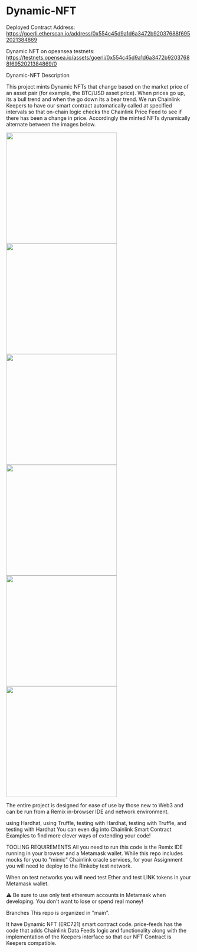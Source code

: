 # Dynamic-NFT

Deployed Contract Address:
https://goerli.etherscan.io/address/0x554c45d9a1d6a3472b92037688f6952021384869
 
 Dynamic NFT on opeansea testnets:
 https://testnets.opensea.io/assets/goerli/0x554c45d9a1d6a3472b92037688f6952021384869/0
 
Dynamic-NFT Description


This project mints Dynamic NFTs that change based on the market price of an asset pair (for example, the BTC/USD asset price). When prices go up, its a bull trend and when the go down its a bear trend. We run Chainlink Keepers to have our smart contract automatically called at specified intervals so that on-chain logic checks the Chainlink Price Feed to see if there has been a change in price. Accordingly the minted NFTs dynamically alternate between the images below.

<div style="display:flex column-gap:"2rem"">
 <img src = "https://user-images.githubusercontent.com/75687649/198516307-5a09b3f4-09cd-4dab-a75d-a9d775d93dc0.png" style="width:300px">
 <img src = "https://user-images.githubusercontent.com/75687649/198516370-1f87c4ee-b75f-4be9-b489-a51ec1d509f7.png" style="width:300px">
 <img src = "https://user-images.githubusercontent.com/75687649/198516417-99be191a-0aa6-4bcf-a130-d7b72852700b.png" style="width:300px">
 <img src = "https://user-images.githubusercontent.com/75687649/198516460-b2b15483-3b95-407a-aa85-a970a0568234.png" style="width:300px">
 <img src = "https://user-images.githubusercontent.com/75687649/198516495-12441e4a-f6ab-47c5-b7a6-2371d1e48349.png" style="width:300px">
 <img src = "https://user-images.githubusercontent.com/75687649/198516525-86e51466-77a5-4e9c-85c4-bb1566fd4ed5.png" style="width:300px">
</div>


 
 


     

The entire project is designed for ease of use by those new to Web3 and can be run from a Remix in-browser IDE and network environment.

using Hardhat,
using Truffle,
testing with Hardhat,
testing with Truffle, and
testing with Hardhat
You can even dig into Chainlink Smart Contract Examples to find more clever ways of extending your code!

TOOLING REQUIREMENTS
All you need to run this code is the Remix IDE running in your browser and a Metamask wallet. While this repo includes mocks for you to "mimic" Chainlink oracle services, for your Assignment you will need to deploy to the Rinkeby test network.

When on test networks you will need test Ether and test LINK tokens in your Metamask wallet.

⚠️ Be sure to use only test ethereum accounts in Metamask when developing. You don't want to lose or spend real money!

Branches
This repo is organized in "main". 

  It have Dynamic NFT (ERC721) smart contract code.
price-feeds has the code that adds Chainlink Data Feeds logic and functionality along with the implementation of the Keepers interface so that our NFT Contract is Keepers compatible.


